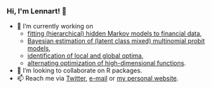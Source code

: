 ### Hi, I'm Lennart! 👋

- 🔭 I’m currently working on 
  - [fitting (hierarchical) hidden Markov models to financial data](https://github.com/loelschlaeger/fHMM),
  - [Bayesian estimation of (latent class mixed) multinomial probit models](https://github.com/loelschlaeger/RprobitB),
  - [identification of local and global optima](https://github.com/loelschlaeger/locglob),
  - [alternating optimization of high-dimensional functions](https://github.com/loelschlaeger/ao).
- 💬 I’m looking to collaborate on R packages.
- 📫 Reach me via [Twitter](https://twitter.com/l_oelschlaeger), [e-mail](mailto:oelschlaeger.lennart@gmail.com) or [my personal website](https://oilbat.de).

[website]: https://oilbat.de
[twitter]: https://twitter.com/l_oelschlaeger

